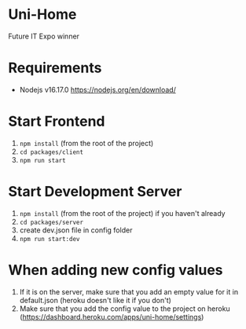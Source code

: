 # Uni-Home

Future IT Expo winner


# Requirements

- Nodejs v16.17.0 https://nodejs.org/en/download/

# Start Frontend
1. ``npm install`` (from the root of the project)
2. ``cd packages/client``
3. ``npm run start``

# Start Development Server
1. ``npm install`` (from the root of the project) if you haven't already
2. ``cd packages/server``
3. create dev.json file in config folder
4. ``npm run start:dev``

# When adding new config values
1. If it is on the server, make sure that you add an empty value for it in default.json (heroku doesn't like it if you don't)
2. Make sure that you add the config value to the project on heroku (https://dashboard.heroku.com/apps/uni-home/settings)
